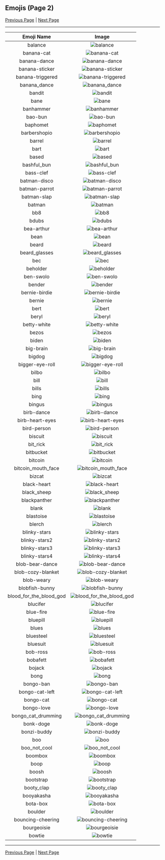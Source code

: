
  ## Emojis (Page 2)

  [Previous Page](/docs/denverdevs/page-a-0001.md)
   | [Next Page](/docs/denverdevs/page-b-0003.md)

  <hr />

  |Emoji Name|Image|
  | :-: | :-: |
  |balance| ![balance](/emojis/denverdevs/balance.png)|
  |banana-cat| ![banana-cat](/emojis/denverdevs/banana-cat.png)|
  |banana-dance| ![banana-dance](/emojis/denverdevs/banana-dance.gif)|
  |banana-sticker| ![banana-sticker](/emojis/denverdevs/banana-sticker.png)|
  |banana-triggered| ![banana-triggered](/emojis/denverdevs/banana-triggered.gif)|
  |banana_dance| ![banana_dance](/emojis/denverdevs/banana_dance.gif)|
  |bandit| ![bandit](/emojis/denverdevs/bandit.gif)|
  |bane| ![bane](/emojis/denverdevs/bane.png)|
  |banhammer| ![banhammer](/emojis/denverdevs/banhammer.png)|
  |bao-bun| ![bao-bun](/emojis/denverdevs/bao-bun.png)|
  |baphomet| ![baphomet](/emojis/denverdevs/baphomet.png)|
  |barbershopio| ![barbershopio](/emojis/denverdevs/barbershopio.png)|
  |barrel| ![barrel](/emojis/denverdevs/barrel.png)|
  |bart| ![bart](/emojis/denverdevs/bart.png)|
  |based| ![based](/emojis/denverdevs/based.png)|
  |bashful_bun| ![bashful_bun](/emojis/denverdevs/bashful_bun.png)|
  |bass-clef| ![bass-clef](/emojis/denverdevs/bass-clef.png)|
  |batman-disco| ![batman-disco](/emojis/denverdevs/batman-disco.gif)|
  |batman-parrot| ![batman-parrot](/emojis/denverdevs/batman-parrot.gif)|
  |batman-slap| ![batman-slap](/emojis/denverdevs/batman-slap.gif)|
  |batman| ![batman](/emojis/denverdevs/batman.gif)|
  |bb8| ![bb8](/emojis/denverdevs/bb8.png)|
  |bdubs| ![bdubs](/emojis/denverdevs/bdubs.jpg)|
  |bea-arthur| ![bea-arthur](/emojis/denverdevs/bea-arthur.jpg)|
  |bean| ![bean](/emojis/denverdevs/bean.jpg)|
  |beard| ![beard](/emojis/denverdevs/beard.png)|
  |beard_glasses| ![beard_glasses](/emojis/denverdevs/beard_glasses.jpg)|
  |bec| ![bec](/emojis/denverdevs/bec.png)|
  |beholder| ![beholder](/emojis/denverdevs/beholder.png)|
  |ben-swolo| ![ben-swolo](/emojis/denverdevs/ben-swolo.png)|
  |bender| ![bender](/emojis/denverdevs/bender.gif)|
  |bernie-birdie| ![bernie-birdie](/emojis/denverdevs/bernie-birdie.jpg)|
  |bernie| ![bernie](/emojis/denverdevs/bernie.jpg)|
  |bert| ![bert](/emojis/denverdevs/bert.png)|
  |beryl| ![beryl](/emojis/denverdevs/beryl.png)|
  |betty-white| ![betty-white](/emojis/denverdevs/betty-white.png)|
  |bezos| ![bezos](/emojis/denverdevs/bezos.png)|
  |biden| ![biden](/emojis/denverdevs/biden.jpg)|
  |big-brain| ![big-brain](/emojis/denverdevs/big-brain.png)|
  |bigdog| ![bigdog](/emojis/denverdevs/bigdog.jpg)|
  |bigger-eye-roll| ![bigger-eye-roll](/emojis/denverdevs/bigger-eye-roll.gif)|
  |bilbo| ![bilbo](/emojis/denverdevs/bilbo.png)|
  |bill| ![bill](/emojis/denverdevs/bill.png)|
  |bills| ![bills](/emojis/denverdevs/bills.png)|
  |bing| ![bing](/emojis/denverdevs/bing.png)|
  |bingus| ![bingus](/emojis/denverdevs/bingus.png)|
  |birb-dance| ![birb-dance](/emojis/denverdevs/birb-dance.gif)|
  |birb-heart-eyes| ![birb-heart-eyes](/emojis/denverdevs/birb-heart-eyes.png)|
  |bird-person| ![bird-person](/emojis/denverdevs/bird-person.jpg)|
  |biscuit| ![biscuit](/emojis/denverdevs/biscuit.jpg)|
  |bit_rick| ![bit_rick](/emojis/denverdevs/bit_rick.jpg)|
  |bitbucket| ![bitbucket](/emojis/denverdevs/bitbucket.png)|
  |bitcoin| ![bitcoin](/emojis/denverdevs/bitcoin.png)|
  |bitcoin_mouth_face| ![bitcoin_mouth_face](/emojis/denverdevs/bitcoin_mouth_face.png)|
  |bizcat| ![bizcat](/emojis/denverdevs/bizcat.jpg)|
  |black-heart| ![black-heart](/emojis/denverdevs/black-heart.png)|
  |black_sheep| ![black_sheep](/emojis/denverdevs/black_sheep.png)|
  |blackpanther| ![blackpanther](/emojis/denverdevs/blackpanther.png)|
  |blank| ![blank](/emojis/denverdevs/blank.jpg)|
  |blastoise| ![blastoise](/emojis/denverdevs/blastoise.png)|
  |blerch| ![blerch](/emojis/denverdevs/blerch.png)|
  |blinky-stars| ![blinky-stars](/emojis/denverdevs/blinky-stars.gif)|
  |blinky-stars2| ![blinky-stars2](/emojis/denverdevs/blinky-stars2.gif)|
  |blinky-stars3| ![blinky-stars3](/emojis/denverdevs/blinky-stars3.gif)|
  |blinky-stars4| ![blinky-stars4](/emojis/denverdevs/blinky-stars4.gif)|
  |blob-bear-dance| ![blob-bear-dance](/emojis/denverdevs/blob-bear-dance.gif)|
  |blob-cozy-blanket| ![blob-cozy-blanket](/emojis/denverdevs/blob-cozy-blanket.png)|
  |blob-weary| ![blob-weary](/emojis/denverdevs/blob-weary.png)|
  |blobfish-bunny| ![blobfish-bunny](/emojis/denverdevs/blobfish-bunny.png)|
  |blood_for_the_blood_god| ![blood_for_the_blood_god](/emojis/denverdevs/blood_for_the_blood_god.png)|
  |blucifer| ![blucifer](/emojis/denverdevs/blucifer.png)|
  |blue-fire| ![blue-fire](/emojis/denverdevs/blue-fire.gif)|
  |bluepill| ![bluepill](/emojis/denverdevs/bluepill.png)|
  |blues| ![blues](/emojis/denverdevs/blues.png)|
  |bluesteel| ![bluesteel](/emojis/denverdevs/bluesteel.gif)|
  |bluesuit| ![bluesuit](/emojis/denverdevs/bluesuit.png)|
  |bob-ross| ![bob-ross](/emojis/denverdevs/bob-ross.png)|
  |bobafett| ![bobafett](/emojis/denverdevs/bobafett.gif)|
  |bojack| ![bojack](/emojis/denverdevs/bojack.png)|
  |bong| ![bong](/emojis/denverdevs/bong.png)|
  |bongo-ban| ![bongo-ban](/emojis/denverdevs/bongo-ban.gif)|
  |bongo-cat-left| ![bongo-cat-left](/emojis/denverdevs/bongo-cat-left.gif)|
  |bongo-cat| ![bongo-cat](/emojis/denverdevs/bongo-cat.gif)|
  |bongo-love| ![bongo-love](/emojis/denverdevs/bongo-love.gif)|
  |bongo_cat_drumming| ![bongo_cat_drumming](/emojis/denverdevs/bongo_cat_drumming.gif)|
  |bonk-doge| ![bonk-doge](/emojis/denverdevs/bonk-doge.gif)|
  |bonzi-buddy| ![bonzi-buddy](/emojis/denverdevs/bonzi-buddy.png)|
  |boo| ![boo](/emojis/denverdevs/boo.gif)|
  |boo_not_cool| ![boo_not_cool](/emojis/denverdevs/boo_not_cool.gif)|
  |boombox| ![boombox](/emojis/denverdevs/boombox.gif)|
  |boop| ![boop](/emojis/denverdevs/boop.jpg)|
  |boosh| ![boosh](/emojis/denverdevs/boosh.jpg)|
  |bootstrap| ![bootstrap](/emojis/denverdevs/bootstrap.png)|
  |booty_clap| ![booty_clap](/emojis/denverdevs/booty_clap.gif)|
  |booyakasha| ![booyakasha](/emojis/denverdevs/booyakasha.gif)|
  |bota-box| ![bota-box](/emojis/denverdevs/bota-box.png)|
  |boulder| ![boulder](/emojis/denverdevs/boulder.png)|
  |bouncing-cheering| ![bouncing-cheering](/emojis/denverdevs/bouncing-cheering.gif)|
  |bourgeoisie| ![bourgeoisie](/emojis/denverdevs/bourgeoisie.png)|
  |bowtie| ![bowtie](/emojis/denverdevs/bowtie.png)|

  <hr/>
  
  [Previous Page](/docs/denverdevs/page-a-0001.md)
   | [Next Page](/docs/denverdevs/page-b-0003.md)